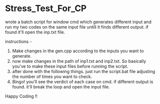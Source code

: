 # Stress_Test_For_CP
wrote a batch script for window cmd which generates different input and run my two codes on the same input file untill it finds different output. if found it'll open the inp.txt file.


instructions - 

1. Make changes in the gen.cpp according to the inputs you want to generate.
2. now make changes in the path of inp1.txt and inp2.txt. So basically you've to make these input files before running the script.
3. after done with the following things. just run the script.bat file adjusting the number of times you want to check.
4. Bingo! you'll see the verdict of each case on cmd. if different output is found. it'll break the loop and open the input file.

Happy Coding !!
